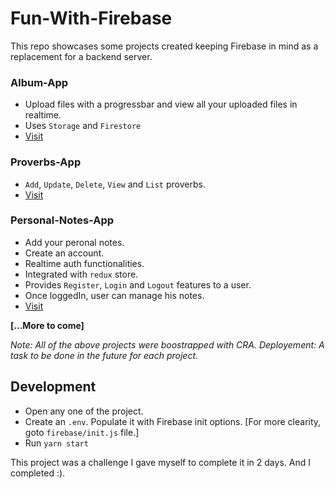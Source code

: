 # Fun-With-Firebase

This repo showcases some projects created keeping Firebase in mind as a replacement for a backend server.


### Album-App
- Upload files with a progressbar and view all your uploaded files in realtime.
- Uses `Storage` and `Firestore`
- [Visit](https://github.com/yTakkar/fun-with-firebase/tree/master/Album-App)

### Proverbs-App
- `Add`, `Update`, `Delete`, `View` and `List` proverbs.
- [Visit](https://github.com/yTakkar/fun-with-firebase/tree/master/Proverbs-App)

### Personal-Notes-App
- Add your peronal notes.
- Create an account.
- Realtime auth functionalities.
- Integrated with `redux` store.
- Provides `Register`, `Login` and `Logout` features to a user.
- Once loggedIn, user can manage his notes.
- [Visit](https://github.com/yTakkar/fun-with-firebase/tree/master/Personal-Notes-App)

**[...More to come]**

*Note: All of the above projects were boostrapped with CRA.*
*Deployement: A task to be done in the future for each project.*

## Development
- Open any one of the project.
- Create an `.env`. Populate it with Firebase init options. [For more clearity, goto `firebase/init.js` file.]
- Run `yarn start`

This project was a challenge I gave myself to complete it in 2 days. And I completed :).